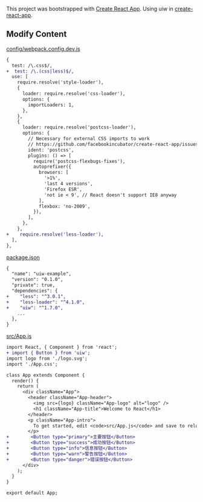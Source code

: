 This project was bootstrapped with [Create React App](https://github.com/facebookincubator/create-react-app). Using uiw in [create-react-app](https://github.com/facebookincubator/create-react-app).

## Modify Content

[config/webpack.config.dev.js](https://github.com/uiw-react/uiw-example-create-react-app/blob/2593e115545f491a80fa8730ea4b99fee48cb8d1/config/webpack.config.dev.js#L159-L191)

```diff
{
  test: /\.css$/,
+  test: /\.(css|less)$/,
  use: [
    require.resolve('style-loader'),
    {
      loader: require.resolve('css-loader'),
      options: {
        importLoaders: 1,
      },
    },
    {
      loader: require.resolve('postcss-loader'),
      options: {
        // Necessary for external CSS imports to work
        // https://github.com/facebookincubator/create-react-app/issues/2677
        ident: 'postcss',
        plugins: () => [
          require('postcss-flexbugs-fixes'),
          autoprefixer({
            browsers: [
              '>1%',
              'last 4 versions',
              'Firefox ESR',
              'not ie < 9', // React doesn't support IE8 anyway
            ],
            flexbox: 'no-2009',
          }),
        ],
      },
    },
+    require.resolve('less-loader'),
  ],
},
```

[package.json](https://github.com/uiw-react/uiw-example-create-react-app/blob/2593e115545f491a80fa8730ea4b99fee48cb8d1/package.json#L5-L47)

```diff
{
  "name": "uiw-example",
  "version": "0.1.0",
  "private": true,
  "dependencies": {
+    "less": "^3.0.1",
+    "less-loader": "^4.1.0",
+    "uiw": "^1.7.0",
    ...
  },
}
```

[src/App.js](https://github.com/uiw-react/uiw-example-create-react-app/blob/2593e115545f491a80fa8730ea4b99fee48cb8d1/src/App.js#L2)

```diff
import React, { Component } from 'react';
+ import { Button } from 'uiw';
import logo from './logo.svg';
import './App.css';

class App extends Component {
  render() {
    return (
      <div className="App">
        <header className="App-header">
          <img src={logo} className="App-logo" alt="logo" />
          <h1 className="App-title">Welcome to React</h1>
        </header>
        <p className="App-intro">
          To get started, edit <code>src/App.js</code> and save to reload.
        </p>
+        <Button type="primary">主要按钮</Button>
+        <Button type="success">成功按钮</Button>
+        <Button type="info">信息按钮</Button>
+        <Button type="warn">警告按钮</Button>
+        <Button type="danger">错误按钮</Button>
      </div>
    );
  }
}

export default App;
```